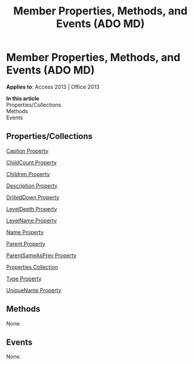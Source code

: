 ﻿---
title: Member Properties, Methods, and Events (ADO MD)
TOCTitle: Properties, Methods, and Events
ms:assetid: 67d28214-2805-010b-eb10-4995fb69506c
ms:mtpsurl: https://msdn.microsoft.com/library/JJ249404(v=office.15)
ms:contentKeyID: 48545371
ms.date: 09/18/2015
mtps_version: v=office.15
---

# Member Properties, Methods, and Events (ADO MD)


**Applies to**: Access 2013 | Office 2013

**In this article**  
Properties/Collections  
Methods  
Events  

## Properties/Collections

[Caption Property](caption-property-ado-md.md)

[ChildCount Property](childcount-property-ado-md.md)

[Children Property](children-property-ado-md.md)

[Description Property](description-property-ado-md.md)

[DrilledDown Property](drilleddown-property-ado-md.md)

[LevelDepth Property](leveldepth-property-ado-md.md)

[LevelName Property](levelname-property-ado-md.md)

[Name Property](name-property-ado-md.md)

[Parent Property](parent-property-ado-md.md)

[ParentSameAsPrev Property](parentsameasprev-property-ado-md.md)

[Properties Collection](properties-collection-ado.md)

[Type Property](type-property-ado-md.md)

[UniqueName Property](uniquename-property-ado-md.md)

## Methods

None.

## Events

None.

